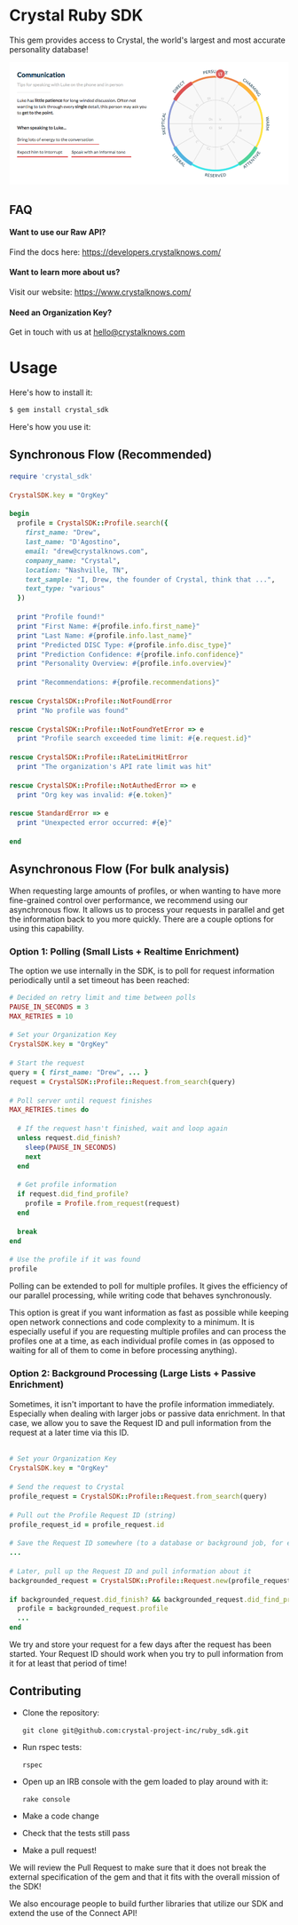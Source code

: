 # Crystal Ruby SDK

This gem provides access to Crystal, the world's largest and most accurate personality database!

![Recommendations Demo](docs/recommendations.png)

## FAQ

#### Want to use our Raw API?

Find the docs here:
https://developers.crystalknows.com/

#### Want to learn more about us?

Visit our website: https://www.crystalknows.com/

#### Need an Organization Key?

Get in touch with us at hello@crystalknows.com


# Usage

Here's how to install it:
```bash
$ gem install crystal_sdk
```

Here's how you use it:

## Synchronous Flow (Recommended)

```ruby
require 'crystal_sdk'

CrystalSDK.key = "OrgKey"

begin
  profile = CrystalSDK::Profile.search({
    first_name: "Drew",
    last_name: "D'Agostino",
    email: "drew@crystalknows.com",
    company_name: "Crystal",
    location: "Nashville, TN",
    text_sample: "I, Drew, the founder of Crystal, think that ...",
    text_type: "various"
  })

  print "Profile found!"
  print "First Name: #{profile.info.first_name}"
  print "Last Name: #{profile.info.last_name}"
  print "Predicted DISC Type: #{profile.info.disc_type}"
  print "Prediction Confidence: #{profile.info.confidence}"
  print "Personality Overview: #{profile.info.overview}"

  print "Recommendations: #{profile.recommendations}"

rescue CrystalSDK::Profile::NotFoundError
  print "No profile was found"

rescue CrystalSDK::Profile::NotFoundYetError => e
  print "Profile search exceeded time limit: #{e.request.id}"

rescue CrystalSDK::Profile::RateLimitHitError
  print "The organization's API rate limit was hit"

rescue CrystalSDK::Profile::NotAuthedError => e
  print "Org key was invalid: #{e.token}"

rescue StandardError => e
  print "Unexpected error occurred: #{e}"

end
```

## Asynchronous Flow (For bulk analysis)

When requesting large amounts of profiles, or when wanting to have more fine-grained control over performance, we recommend using our asynchronous flow. It allows us to process your requests in parallel and get the information back to you more quickly. There are a couple options for using this capability.

### Option 1: Polling (Small Lists + Realtime Enrichment)
The option we use internally in the SDK, is to poll for request information periodically until a set timeout has been reached:

```ruby
# Decided on retry limit and time between polls
PAUSE_IN_SECONDS = 3
MAX_RETRIES = 10

# Set your Organization Key
CrystalSDK.key = "OrgKey"

# Start the request
query = { first_name: "Drew", ... }
request = CrystalSDK::Profile::Request.from_search(query)

# Poll server until request finishes
MAX_RETRIES.times do
  
  # If the request hasn't finished, wait and loop again
  unless request.did_finish?
    sleep(PAUSE_IN_SECONDS)
    next
  end

  # Get profile information
  if request.did_find_profile?
    profile = Profile.from_request(request)
  end
  
  break
end

# Use the profile if it was found
profile
```

Polling can be extended to poll for multiple profiles. It gives the efficiency of our parallel processing, while writing code that behaves synchronously.

This option is great if you want information as fast as possible while keeping open network connections and code complexity to a minimum. It is especially useful if you are requesting multiple profiles and can process the profiles one at a time, as each individual profile comes in (as opposed to waiting for all of them to come in before processing anything).


### Option 2: Background Processing (Large Lists + Passive Enrichment)

Sometimes, it isn't important to have the profile information immediately. Especially when dealing with larger jobs or passive data enrichment. In that case, we allow you to save the Request ID and pull information from the request at a later time via this ID.

```ruby

# Set your Organization Key
CrystalSDK.key = "OrgKey"

# Send the request to Crystal
profile_request = CrystalSDK::Profile::Request.from_search(query)

# Pull out the Profile Request ID (string)
profile_request_id = profile_request.id

# Save the Request ID somewhere (to a database or background job, for example)
...

# Later, pull up the Request ID and pull information about it
backgrounded_request = CrystalSDK::Profile::Request.new(profile_request_id)

if backgrounded_request.did_finish? && backgrounded_request.did_find_profile?
  profile = backgrounded_request.profile
  ...
end
```

We try and store your request for a few days after the request has been started. Your Request ID should work when you try to pull information from it for at least that period of time!


## Contributing

- Clone the repository:

  `git clone git@github.com:crystal-project-inc/ruby_sdk.git`

- Run rspec tests:

  `rspec`

- Open up an IRB console with the gem loaded to play around with it:

  `rake console`

- Make a code change

- Check that the tests still pass

- Make a pull request!

We will review the Pull Request to make sure that it does not break the external specification of the gem and that it fits with the overall mission of the SDK!

We also encourage people to build further libraries that utilize our SDK and extend the use of the Connect API!
